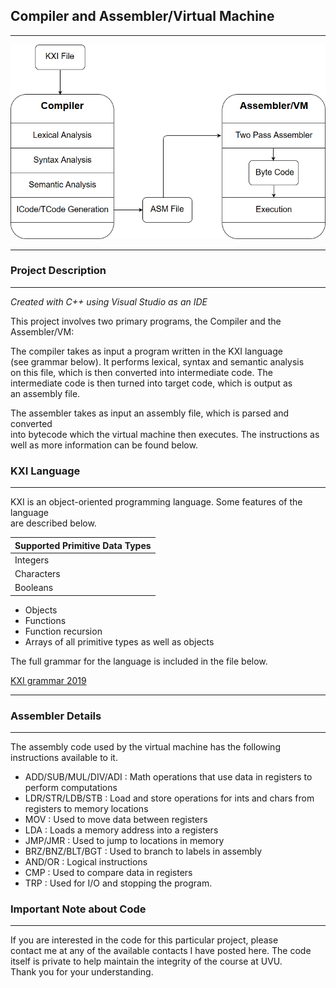 ## Compiler and Assembler/Virtual Machine

---

<img src="img/compilerThumb.png?raw=true">

---

### Project Description

---

*Created with C++ using Visual Studio as an IDE*

This project involves two primary programs, the Compiler and the Assembler/VM:

The compiler takes as input a program written in the KXI language  
(see grammar below). It performs lexical, syntax and semantic analysis  
on this file, which is then converted into intermediate code. The  
intermediate code is then turned into target code, which is output as  
an assembly file.  

The assembler takes as input an assembly file, which is parsed and converted  
into bytecode which the virtual machine then executes. The instructions as  
well as more information can be found below.  

### KXI Language

---

KXI is an object-oriented programming language. Some features of the language  
are described below.

|Supported Primitive Data Types|
|------------------------------|
|Integers                      |
|Characters                    |
|Booleans                      |

* Objects
* Functions
* Function recursion
* Arrays of all primitive types as well as objects

The full grammar for the language is included in the file below.

[KXI grammar 2019](/files/KXI_2019.pdf)

---

### Assembler Details

---

The assembly code used by the virtual machine has the following instructions available to it.

* ADD/SUB/MUL/DIV/ADI : Math operations that use data in registers to perform computations
* LDR/STR/LDB/STB : Load and store operations for ints and chars from registers to memory locations
* MOV : Used to move data between registers
* LDA : Loads a memory address into a registers
* JMP/JMR : Used to jump to locations in memory
* BRZ/BNZ/BLT/BGT : Used to branch to labels in assembly
* AND/OR : Logical instructions
* CMP : Used to compare data in registers
* TRP : Used for I/O and stopping the program.

### Important Note about Code

---

If you are interested in the code for this particular project, please  
contact me at any of the available contacts I have posted here. The code  
itself is private to help maintain the integrity of the course at UVU.  
Thank you for your understanding.
